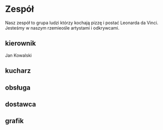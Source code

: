 # Zespół

Nasz zespół to grupa ludzi którzy kochają pizzę i postać Leonarda da Vinci.
Jesteśmy w naszym rzemieośle artystami i odkrywcami.

## kierownik

Jan Kowalski

## kucharz

## obsługa

## dostawca

## grafik
